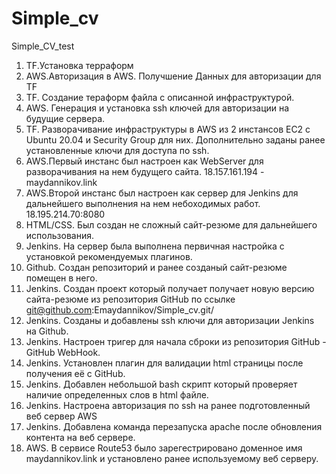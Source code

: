 # Simple_cv
Simple_CV_test

1. TF.Установка терраформ
2. AWS.Авторизация в AWS. Получшение Данных для авторизации для TF
3. TF. Создание тераформ файла с описанной инфраструктурой. 
4. AWS. Генерация и установка ssh ключей для авторизации на будущие сервера.
5. TF. Разворачивание инфраструктуры в AWS из 2 инстансов EC2 c Ubuntu 20.04 и Security Group для них. Дополнительно заданы ранее установленные ключи для доступа по ssh.
6. AWS.Первый инстанс был настроен как WebServer для разворачивания на нем будущего сайта. 18.157.161.194 - maydannikov.link
7. AWS.Второй инстанс был настроен как сервер для Jenkins для дальнейшего выполнения на нем небоходимых работ. 18.195.214.70:8080
8. HTML/CSS. Был создан не сложный сайт-резюме для дальнейшего использования.
9. Jenkins. На сервер была выполнена первичная настройка с установкой рекомендуемых плагинов.
10. Github. Создан репозиторий и ранее созданый сайт-резюме помещен в него.
11. Jenkins. Создан проект который получает получает новую версию сайта-резюме из репозитория GitHub по ссылке git@github.com:Emaydannikov/Simple_cv.git/
12. Jenkins. Созданы и добавлены ssh ключи для авторизации Jenkins на Github.
13. Jenkins. Настроен тригер для начала сброки из репозитория GitHub - GitHub WebHook.
14. Jenkins. Установлен плагин для валидации html страницы после получения её с GitHub.
15. Jenkins. Добавлен небольшой bash скрипт который проверяет наличие определенных слов в html файле.
16. Jenkins. Настроена авторизация по ssh на ранее подготовленный веб сервер AWS 
17. Jenkins. Добавлена команда перезапуска apache после обновления контента на веб сервере.
18. AWS. В сервисе Route53 было зарегестрировано доменное имя maydannikov.link и установлено ранее используемому веб серверу.